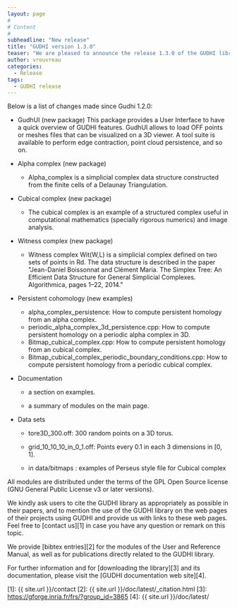 ```yaml
---
layout: page
#
# Content
#
subheadline: "New release"
title: "GUDHI version 1.3.0"
teaser: "We are pleased to announce the release 1.3.0 of the GUDHI library."
author: vrouvreau
categories:
  - Release
tags:
  - GUDHI release
---
```





Below is a list of changes made since Gudhi 1.2.0:

- GudhUI (new package)
This package provides a User Interface to have a quick overview of GUDHI features.
GudhUI allows to load OFF points or meshes files that can be visualized on a 3D viewer.
A tool suite is available to perform edge contraction, point cloud persistence, and so on.

- Alpha complex (new package)

     - Alpha_complex is a simplicial complex data structure constructed from the
     finite cells of a Delaunay Triangulation.

- Cubical complex (new package)

     - The cubical complex is an example of a structured complex useful in
     computational mathematics (specially rigorous numerics) and image
     analysis.

- Witness complex (new package)

     - Witness complex Wit(W,L) is a simplicial complex defined on two sets of
     points in Rd. The data structure is described in the paper "Jean-Daniel
     Boissonnat and Clément Maria. The Simplex Tree: An Efficient Data
     Structure for General Simplicial Complexes. Algorithmica, pages 1–22,
     2014."

- Persistent cohomology (new examples)

     - alpha_complex_persistence: How to compute persistent homology from an
       alpha complex.
     - periodic_alpha_complex_3d_persistence.cpp: How to compute persistent
       homology on a periodic alpha complex in 3D.
     - Bitmap_cubical_complex.cpp: How to compute persistent homology from an
       cubical complex.
     - Bitmap_cubical_complex_periodic_boundary_conditions.cpp: How to compute
       persistent homology from a periodic cubical complex.

- Documentation

     - a section on examples.

     - a summary of modules on the main page.

- Data sets

     - tore3D_300.off: 300 random points on a 3D torus.

     - grid_10_10_10_in_0_1.off: Points every 0.1 in each 3 dimensions in
       [0, 1].

     - in data/bitmaps : examples of Perseus style file for Cubical complex

All modules are distributed under the terms of the GPL Open Source license (GNU General Public License v3 or later versions).

We kindly ask users to cite the GUDHI library as appropriately as possible in their papers, and to mention the use of the GUDHI library on the web pages of
their projects using GUDHI and provide us with links to these web pages.
Feel free to [contact us][1] in case you have any question or remark on this topic.

We provide [bibtex entries][2] for the modules of the User and Reference Manual, as well as for publications directly related to the GUDHI library. 

For further information and for [downloading the library][3] and its documentation, please visit the [GUDHI documentation web site][4].


 [1]: {{ site.url }}/contact
 [2]: {{ site.url }}/doc/latest/_citation.html
 [3]: https://gforge.inria.fr/frs/?group_id=3865
 [4]: {{ site.url }}/doc/latest/




